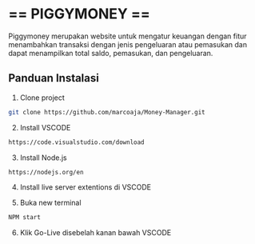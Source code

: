 # == PIGGYMONEY ==

Piggymoney merupakan website untuk mengatur keuangan dengan fitur menambahkan transaksi dengan jenis pengeluaran atau pemasukan dan dapat menampilkan total saldo, pemasukan, dan pengeluaran.

## Panduan Instalasi

1. Clone project

```bash
git clone https://github.com/marcoaja/Money-Manager.git
```

2. Install VSCODE
```bash
https://code.visualstudio.com/download

```
3. Install Node.js
```bash
https://nodejs.org/en
```

4. Install live server extentions di VSCODE

5. Buka new terminal
```bash
NPM start
```

6. Klik Go-Live disebelah kanan bawah VSCODE


